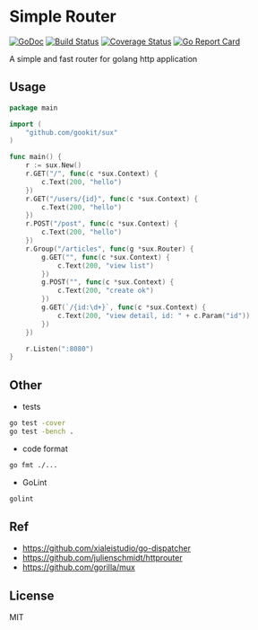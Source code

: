 # Simple Router

[![GoDoc](https://godoc.org/github.com/gookit/sux?status.svg)](https://godoc.org/github.com/gookit/sux)
[![Build Status](https://travis-ci.org/gookit/sux.svg?branch=master)](https://travis-ci.org/gookit/sux)
[![Coverage Status](https://coveralls.io/repos/github/gookit/sux/badge.svg?branch=master)](https://coveralls.io/github/gookit/sux?branch=master)
[![Go Report Card](https://goreportcard.com/badge/github.com/gookit/sux)](https://goreportcard.com/report/github.com/gookit/sux)

A simple and fast router for golang http application

## Usage

```go
package main

import (
	"github.com/gookit/sux"
)

func main() {
	r := sux.New()
	r.GET("/", func(c *sux.Context) {
		c.Text(200, "hello")
	})
	r.GET("/users/{id}", func(c *sux.Context) {
		c.Text(200, "hello")
	})
	r.POST("/post", func(c *sux.Context) {
		c.Text(200, "hello")
	})
	r.Group("/articles", func(g *sux.Router) {
		g.GET("", func(c *sux.Context) {
			c.Text(200, "view list")
		})
		g.POST("", func(c *sux.Context) {
			c.Text(200, "create ok")
		})
		g.GET(`/{id:\d+}`, func(c *sux.Context) {
			c.Text(200, "view detail, id: " + c.Param("id"))
		})
	})

	r.Listen(":8080")
}
```

## Other

- tests

```bash
go test -cover
go test -bench .
```

- code format

```bash
go fmt ./...
```

- GoLint

```bash
golint
```

## Ref

- https://github.com/xialeistudio/go-dispatcher
- https://github.com/julienschmidt/httprouter
- https://github.com/gorilla/mux

## License

MIT
